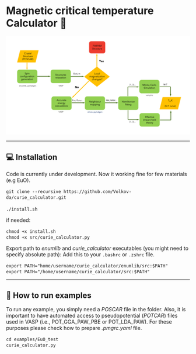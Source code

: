# Magnetic critical temperature Calculator :magnet:
![Algo Details](/images/algo.png)

---
## :computer: Installation
Code is currently under development. Now it working fine for few materials (e.g EuO).


```
git clone --recursive https://github.com/Volkov-da/curie_calculator.git

./install.sh
```

if needed:

```
chmod +x install.sh
chmod +x src/curie_calculator.py
```

Export path to _enumlib_ and _curie_calculator_ executables (you might need to specify absolute path):
Add this to your `.bashrc` or `.zshrc` file.

```
export PATH="home/username/curie_calculator/enumlib/src:$PATH"
export PATH="/home/username/curie_calculator/src:$PATH"
```
---

## :compass: How to run examples

To run any example, you simply need a _POSCAR_ file in the folder. Also, it is important to have automated access to pseudopotential (_POTCAR_) files used in VASP (i.e., POT_GGA_PAW_PBE or POT_LDA_PAW). For these purposes please check how to prepare _.pmgrc.yaml_ file.

```
cd examples/EuO_test
curie_calculator.py
```
